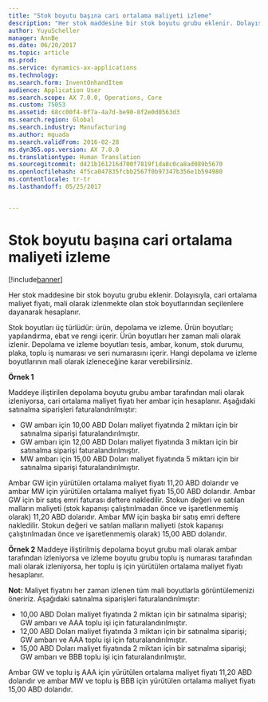 ```yaml
---
title: "Stok boyutu başına cari ortalama maliyeti izleme"
description: "Her stok maddesine bir stok boyutu grubu eklenir. Dolayısıyla, cari ortalama maliyet fiyatı, mali olarak izlenmekte olan stok boyutlarından seçilenlere dayanarak hesaplanır."
author: YuyuScheller
manager: AnnBe
ms.date: 06/20/2017
ms.topic: article
ms.prod: 
ms.service: dynamics-ax-applications
ms.technology: 
ms.search.form: InventOnhandItem
audience: Application User
ms.search.scope: AX 7.0.0, Operations, Core
ms.custom: 75053
ms.assetid: 68cc00f4-0f7a-4a7d-be90-8f2e0d0563d3
ms.search.region: Global
ms.search.industry: Manufacturing
ms.author: mguada
ms.search.validFrom: 2016-02-28
ms.dyn365.ops.version: AX 7.0.0
ms.translationtype: Human Translation
ms.sourcegitcommit: d421b161216d700f7819f1da8c0ca8ad089b5670
ms.openlocfilehash: 4f5ca047835fcbb2567f0b97347b356e1b594980
ms.contentlocale: tr-tr
ms.lasthandoff: 05/25/2017


---
```


# <a name="tracking-running-average-cost-per-inventory-dimension"></a>Stok boyutu başına cari ortalama maliyeti izleme

[!include[banner](../includes/banner.md)]


Her stok maddesine bir stok boyutu grubu eklenir. Dolayısıyla, cari ortalama maliyet fiyatı, mali olarak izlenmekte olan stok boyutlarından seçilenlere dayanarak hesaplanır.

Stok boyutları üç türlüdür: ürün, depolama ve izleme. Ürün boyutları; yapılandırma, ebat ve rengi içerir. Ürün boyutları her zaman mali olarak izlenir. Depolama ve izleme boyutları tesis, ambar, konum, stok durumu, plaka, toplu iş numarası ve seri numarasını içerir. Hangi depolama ve izleme boyutlarının mali olarak izleneceğine karar verebilirsiniz. 

**Örnek 1** 

Maddeye iliştirilen depolama boyutu grubu ambar tarafından mali olarak izleniyorsa, cari ortalama maliyet fiyatı her ambar için hesaplanır. Aşağıdaki satınalma siparişleri faturalandırılmıştır:

-   GW ambarı için 10,00 ABD Doları maliyet fiyatında 2 miktarı için bir satınalma siparişi faturalandırılmıştır.
-   GW ambarı için 12,00 ABD Doları maliyet fiyatında 3 miktarı için bir satınalma siparişi faturalandırılmıştır.
-   MW ambarı için 15,00 ABD Doları maliyet fiyatında 5 miktarı için bir satınalma siparişi faturalandırılmıştır.

Ambar GW için yürütülen ortalama maliyet fiyatı 11,20 ABD dolarıdır ve ambar MW için yürütülen ortalama maliyet fiyatı 15,00 ABD dolarıdır. Ambar GW için bir satış emri faturası deftere nakledilir. Stokun değeri ve satılan malların maliyeti (stok kapanışı çalıştırılmadan önce ve işaretlenmemiş olarak) 11,20 ABD dolarıdır. Ambar MW için başka bir satış emri deftere nakledilir. Stokun değeri ve satılan malların maliyeti (stok kapanışı çalıştırılmadan önce ve işaretlenmemiş olarak) 15,00 ABD dolarıdır. 

**Örnek 2** Maddeye iliştirilmiş depolama boyut grubu mali olarak ambar tarafından izleniyorsa ve izleme boyutu grubu toplu iş numarası tarafından mali olarak izleniyorsa, her toplu iş için yürütülen ortalama maliyet fiyatı hesaplanır. 

**Not:** Maliyet fiyatını her zaman izlenen tüm mali boyutlarla görüntülemenizi öneririz. Aşağıdaki satınalma siparişleri faturalandırılmıştır:

-   10,00 ABD Doları maliyet fiyatında 2 miktarı için bir satınalma siparişi; GW ambarı ve AAA toplu işi için faturalandırılmıştır.
-   12,00 ABD Doları maliyet fiyatında 3 miktarı için bir satınalma siparişi; GW ambarı ve AAA toplu işi için faturalandırılmıştır.
-   15,00 ABD Doları maliyet fiyatında 2 miktarı için bir satınalma siparişi; GW ambarı ve BBB toplu işi için faturalandırılmıştır.

Ambar GW ve toplu iş AAA için yürütülen ortalama maliyet fiyatı 11,20 ABD dolarıdır ve ambar MW ve toplu iş BBB için yürütülen ortalama maliyet fiyatı 15,00 ABD dolarıdır.




